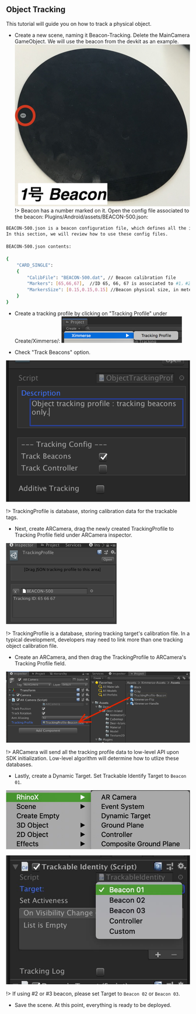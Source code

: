 ## Object Tracking

This tutorial will guide you on how to track a physical object.

- Create a new scene, naming it Beacon-Tracking. Delete the MainCamera GameObject.
We will use the beacon from the devkit as an example. 
![Logo](https://raw.githubusercontent.com/yinyuanqings/AIOSDK/gh-pages/img/IMG_BEACON_01.JPG ':size=450X400')
!> Beacon has a number marked on it. Open the config file associated to the beacon: Plugins/Android/assets/BEACON-500.json:

```bash
BEACON-500.json is a beacon configuration file, which defines all the information required to track beacons.
In this section, we will review how to use these config files.

BEACON-500.json contents:

{
    "CARD_SINGLE":
    {
        "CalibFile": "BEACON-500.dat", // Beacon calibration file
        "Markers": [65,66,67],  //ID 65, 66, 67 is associated to #1，#2，#3 beacon.
        "MarkersSize": [0.15,0.15,0.15] //Beacon physical size, in meters.
    }
}
```

- Create a tracking profile by clicking on "Tracking Profile" under Create/Ximmerse/:
![Logo](https://raw.githubusercontent.com/yinyuanqings/AIOSDK/gh-pages/img/Create-Tracking-Profile.png)

- Check "Track Beacons" option.

![Logo](https://raw.githubusercontent.com/yinyuanqings/AIOSDK/gh-pages/img/Assign-Beacon-JSON.png)

!> TrackingProfile is database, storing calibration data for the trackable tags.

- Next, create ARCamera, drag the newly created TrackingProfile to Tracking Profile field under ARCamera inspector.

![Logo](https://raw.githubusercontent.com/yinyuanqings/AIOSDK/gh-pages/img/TrackingProfile-Setup-Completely.png)

!> TrackingProfile is a database, storing tracking target's calibration file. In a typical development, developers may need to link more than one tracking object calibration file.

- Create an ARCamera, and then drag the TrackingProfile to ARCamera's Tracking Profile field.

![Logo](https://raw.githubusercontent.com/yinyuanqings/AIOSDK/gh-pages/img/AssignTrackingProfile.png ':size=450X400')

!> ARCamera will send all the tracking profile data to low-level API upon SDK initialization. Low-level algorithm will determine how to utlize these databases.  

- Lastly, create a Dynamic Target. Set Trackable Identify Target to `Beacon 01`.

![Logo](https://raw.githubusercontent.com/yinyuanqings/AIOSDK/gh-pages/img/Create-GameObject-Shortcut.png ':size=450X400')

![Logo](https://raw.githubusercontent.com/yinyuanqings/AIOSDK/gh-pages/img/SetTrackableIdentity.png ':size=450X400')

!> If using #2 or #3 beacon, please set Target to `Beacon 02` or `Beacon 03`.

- Save the scene. At this point, everything is ready to be deployed.
